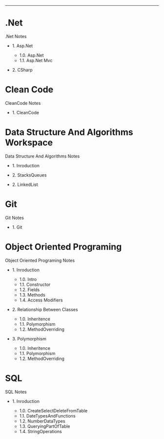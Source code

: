 -----
# .Net
.Net Notes 

- 1\. Asp.Net

    - 1.0. Asp.Net
    - 1.1. Asp.Net Mvc

- 2\. CSharp

# Clean Code
CleanCode Notes 

- 1\. CleanCode

# Data Structure And Algorithms Workspace
 Data Structure And Algorithms Notes 
 
- 1\. Inroduction

- 2\. StacksQueues

- 2\. LinkedList

# Git
Git Notes 

- 1\. Git


# Object Oriented Programing
Object Oriented Programing Notes

- 1\. Inroduction

    - 1.0. Intro
    - 1.1. Constructor
    - 1.2. Fields
    - 1.3. Methods
    - 1.4. Access Modifiers


- 2\. Relationship Between Classes

    - 1.0. Inheritence
    - 1.1. Polymorphism
    - 1.2. MethodOverriding

- 3\. Polymorphism

    - 1.0. Inheritence
    - 1.1. Polymorphism
    - 1.2. MethodOverriding

# SQL
SQL Notes

- 1\. Inroduction

    - 1.0. CreateSelectDeleteFromTable
    - 1.1. DateTypesAndFunctions
    - 1.2. NumberDataTypes
    - 1.3. QueryingPartOfTable
    - 1.4. StringOperations



